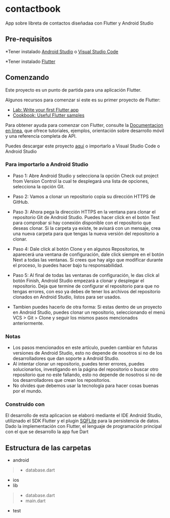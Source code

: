 # contactbook

App sobre libreta de contactos diseñadaa con Flutter y Android Studio

## Pre-requisitos

*Tener instalado [Android Studio](https://developer.android.com/studio?hl=es) o [Visual Studio Code](https://code.visualstudio.com/download)

*Tener instalado [Flutter](https://flutter.dev/docs/get-started/install)


## Comenzando

Este proyecto es un punto de partida para una aplicación Flutter.

Algunos recursos para comenzar si este es su primer proyecto de Flutter:

- [Lab: Write your first Flutter app](https://flutter.dev/docs/get-started/codelab)
- [Cookbook: Useful Flutter samples](https://flutter.dev/docs/cookbook)

Para obtener ayuda para comenzar con Flutter, consulte la
[Documentacion en linea](https://flutter.dev/docs), que ofrece tutoriales,
ejemplos, orientación sobre desarrollo móvil y una referencia completa de API.

Puedes descargar este proyecto [aqui](https://github.com/bnarvaez2/contactbook.git) o importarlo a Visual Studio Code o Android Studio
### Para importarlo a Android Studio 
- Paso 1: Abre Android Studio y selecciona la opción Check out project from Version Control la cual te desplegará una lista de opciones, selecciona la opción Git.
- Paso 2: Vamos a clonar un repositorio copia su dirección HTTPS de GitHub.
- Paso 3: Ahora pega la dirección HTTPS en la ventana para clonar el repositorio Git de Android Studio. 
Puedes hacer click en el botón Test para comprobar si hay conexión disponible con el repositorio que deseas clonar.
Si la carpeta ya existe, te avisará con un mensaje, crea una nueva carpeta para que tengas la nueva versión del repositorio a clonar.
- Paso 4: Dale click al botón Clone y en algunos Repositorios, te aparecerá una ventana de configuración, dale click siempre en el  botón Next a todas las ventanas.
Si crees que hay algo que modificar durante el proceso, lo puedes hacer bajo tu responsabilidad.
- Paso 5: Al final de todas las ventanas de configuración, le das click al botón Finish, Android Studio empezará a clonar y desplegar el repositorio. 
Deja que termine de configurar el repositorio para que no tengas errores, con eso ya debes de tener los archivos del repositorio clonados en Android Studio, listos para ser usados.

- Tambien puedes hacerlo de otra forma: Si estas dentro de un proyecto en Android Studio, puedes clonar un repositorio, seleccionando el menú VCS > Git > Clone y seguir los mismos pasos mencionados anteriormente.

### Notas
- Los pasos mencionados en este artículo, pueden cambiar en futuras versiones de Android Studio, esto no depende de nosotros si no de los desarrolladores que dan soporte a Android Studio.
- Al intentar clonar un repositorio, puedes tener errores, puedes solucionarlos, investigando en la página del repositorio o buscar otro repositorio que no este fallando, esto no depende de nosotros si no de los desarrolladores que crean los repositorios.
- No olvides que debemos usar la tecnología para hacer cosas buenas por el mundo.

### Construido con

El desarrollo de esta aplicacion se elaboró mediante el IDE Android Studio, utiliznado el SDK Flutter y el plugin [SQFLite](https://pub.dev/packages/sqflite) para la persistencia de datos. Dado la implementación con Flutter, el lenguaje de programación principal con el que se desarrollo la app fue Dart

## Estructura de las carpetas
- android
> - database.dart
- ios
- lib
> - database.dart
> - main.dart
- test
